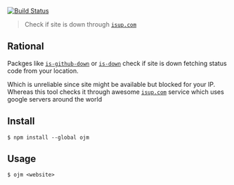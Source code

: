 [![Build Status](https://travis-ci.org/markelog/ojm.svg)](https://travis-ci.org/markelog/ojm)

> Check if site is down through [`isup.com`](http://isup.com)

## Rational

Packges like [`is-github-down`](https://www.npmjs.com/package/is-github-down) or [`is-down`](https://www.npmjs.com/package/is-down) check if site is down fetching status code from your location.

Which is unreliable since site might be available but blocked for your IP.
Whereas this tool checks it through awesome [`isup.com`](http://isup.com) service which uses google servers around the world

## Install

```
$ npm install --global ojm
```

## Usage

```
$ ojm <website>
```
